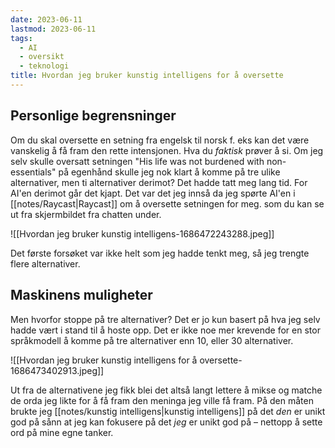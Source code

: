 ```yaml
---
date: 2023-06-11
lastmod: 2023-06-11
tags:
  - AI
  - oversikt
  - teknologi
title: Hvordan jeg bruker kunstig intelligens for å oversette
---
```


## Personlige begrensninger

Om du skal oversette en setning fra engelsk til norsk f. eks kan det være vanskelig å få fram den rette intensjonen. Hva du *faktisk* prøver å si. Om jeg selv skulle oversatt setningen "His life was not burdened with non-essentials" på egenhånd skulle jeg nok klart å komme på tre ulike alternativer, men ti alternativer derimot? Det hadde tatt meg lang tid. For AI'en derimot går det kjapt. Det var det jeg innså da jeg spørte AI'en i [[notes/Raycast|Raycast]] om å oversette setningen for meg.
som du kan se ut fra skjermbildet fra chatten under. 

![[Hvordan jeg bruker kunstig intelligens-1686472243288.jpeg]]

Det første forsøket var ikke helt som jeg hadde tenkt meg, så jeg trengte flere alternativer. 

## Maskinens muligheter

Men hvorfor stoppe på tre alternativer? Det er jo kun basert på hva jeg selv hadde vært i stand til å hoste opp. Det er ikke noe mer krevende for en stor språkmodell å komme på tre alternativer enn 10, eller 30 alternativer.

![[Hvordan jeg bruker kunstig intelligens for å oversette-1686473402913.jpeg]]

Ut fra de alternativene jeg fikk blei det altså langt lettere å mikse og matche de orda jeg likte for å få fram den meninga jeg ville få fram. På den måten brukte jeg [[notes/kunstig intelligens|kunstig intelligens]] på det *den* er unikt god på sånn at jeg kan fokusere på det *jeg* er unikt god på – nettopp å sette ord på mine egne tanker.
